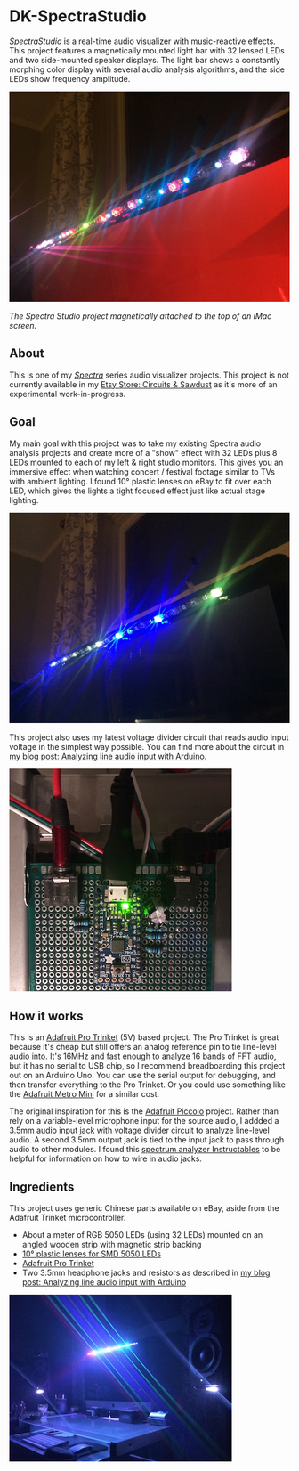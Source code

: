 # DK-SpectraStudio
_SpectraStudio_ is a real-time audio visualizer with music-reactive effects. This project features a magnetically mounted light bar with 32 lensed LEDs and two side-mounted speaker displays. The light bar shows a constantly morphing color display with several audio analysis algorithms, and the side LEDs show frequency amplitude.

![Spectra Studio Visualizer Bar](/images/spectra_studio_top_red.jpg)

_The Spectra Studio project magnetically attached to the top of an iMac screen._

## About
This is one of my _[Spectra](https://github.com/search?q=user%3Adkrue+spectra)_ series audio visualizer projects. This project is not currently available in my
[Etsy Store: Circuits & Sawdust](https://www.etsy.com/shop/CircuitsAndSawdust) as it's more of an experimental work-in-progress.

## Goal
My main goal with this project was to take my existing Spectra audio analysis projects and create more of a "show" effect with 32 LEDs plus 8 LEDs mounted to each of my left & right studio monitors. This gives you an immersive effect when watching concert / festival footage similar to TVs with ambient lighting. I found 10° plastic lenses on eBay to fit over each LED, which gives the lights a tight focused effect just like actual stage lighting.

![Spectra Studio Visualizer Bar](/images/spectra_studio_top_blue.jpg)

This project also uses my latest voltage divider circuit that reads audio input voltage in the simplest way possible. You can find more about the circuit in [my blog post: Analyzing line audio input with Arduino.](https://dkrue.github.io/arduino/2020/02/09/analyzing_line_audio_input_with_arduino.html)

![Spectra Studio Circuit](/images/spectra_studio_circuit.jpg)

## How it works
This is an [Adafruit Pro Trinket](https://www.adafruit.com/product/2000) (5V) based project. The Pro Trinket is great because it's cheap but still offers an analog reference pin to tie line-level audio into. It's 16MHz and fast enough to analyze 16 bands of FFT audio, but it has no serial to USB chip, so I recommend breadboarding this project out on an Arduino Uno. You can use the serial output for debugging, and then transfer everything to the Pro Trinket. Or you could use something like the [Adafruit Metro Mini](https://www.adafruit.com/product/2590) for a similar cost.

The original inspiration for this is the [Adafruit Piccolo](https://learn.adafruit.com/piccolo/overview) project. Rather than rely on a variable-level microphone input for the source audio, I addded a 3.5mm audio input jack with voltage divider circuit to analyze line-level audio. A second 3.5mm output jack is tied to the input jack to pass through audio to other modules.  I found this [spectrum analyzer Instructables](https://www.instructables.com/id/Arduino-Spectrum-Analyzer-on-a-10x10-RGB-LED-Matri/) to be helpful for information on how to wire in audio jacks.

## Ingredients
This project uses generic Chinese parts available on eBay, aside from the Adafruit Trinket microcontroller.

- About a meter of RGB 5050 LEDs (using 32 LEDs) mounted on an angled wooden strip with magnetic strip backing
- [10° plastic lenses for SMD 5050 LEDs](https://www.ebay.com/itm/LENS-For-5050-SMD-LEDS-WS2812-WS2811-SK6812-10-30-60-120-140-Degree-Angle/292164704213?ssPageName=STRK%3AMEBIDX%3AIT&var=591105126018&_trksid=p2057872.m2749.l2649)
- [Adafruit Pro Trinket](https://www.adafruit.com/product/2000)
- Two 3.5mm headphone jacks and resistors as described in [my blog post: Analyzing line audio input with Arduino](https://dkrue.github.io/arduino/2020/02/09/analyzing_line_audio_input_with_arduino.html)

![Spectra Studio Visualizer Dark](/images/spectra_studio_all.jpg)

